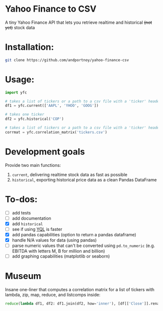# Yahoo Finance to CSV
A tiny Yahoo Finance API that lets you retrieve realtime and historical ~~(not yet)~~ stock data

# Installation:
```sh
git clone https://github.com/andportnoy/yahoo-finance-csv
```

# Usage:
``` python
import yfc  

# takes a list of tickers or a path to a csv file with a 'ticker' header
df1 = yfc.current(['AAPL', 'YHOO', 'GOOG'])

# takes one ticker
df2 = yfc.historical('COP')

# takes a list of tickers or a path to a csv file with a 'ticker' header
corrmat = yfc.correlation_matrix('tickers.csv')
```
# Development goals
Provide two main functions:  
1. `current`, delivering realtime stock data as fast as possible  
2. `historical`, exporting historical price data as a clean Pandas DataFrame

# To-dos:
- [ ] add tests
- [ ] add documentation
- [x] add `historical`
- [ ] see if using [YQL](https://github.com/lukaszbanasiak/yahoo-finance/blob/master/yahoo_finance/yql.py) is faster
- [x] add pandas capabilities (option to return a pandas dataframe)
- [x] handle N/A values for data (using pandas)
- [ ] parse numeric values that can't be converted using `pd.to_numeric` (e.g. EBITDA with letters M, B for million and billion)
- [ ] add graphing capabilities (matplotlib or seaborn)

# Museum

Insane one-liner that computes a correlation matrix for a list of tickers with lambda, zip, map, reduce, and listcomps inside:  
```python
reduce(lambda df1, df2: df1.join(df2, how='inner'), [df[['Close']].rename(columns={'Close': ticker}) for ticker, df in zip(ticker_list, map(historical, ticker_list))]).corr()
```
